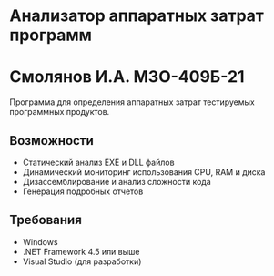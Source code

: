 # Анализатор аппаратных затрат программ
# Смолянов И.А. М3О-409Б-21
Программа для определения аппаратных затрат тестируемых программных продуктов.

## Возможности
- Статический анализ EXE и DLL файлов
- Динамический мониторинг использования CPU, RAM и диска
- Дизассемблирование и анализ сложности кода
- Генерация подробных отчетов

## Требования
- Windows
- .NET Framework 4.5 или выше
- Visual Studio (для разработки)
